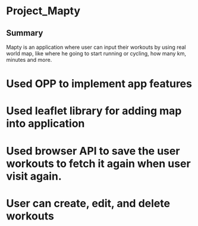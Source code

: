 # Project_Mapty
## Summary

Mapty is an application where user can  input their workouts by using real world map, like where he going to start running or cycling, how many  km, minutes and more.

# Used OPP to implement app features
# Used leaflet library for adding map into application
# Used browser API to save the user workouts to fetch it again when user visit again.
# User can create, edit, and delete workouts 